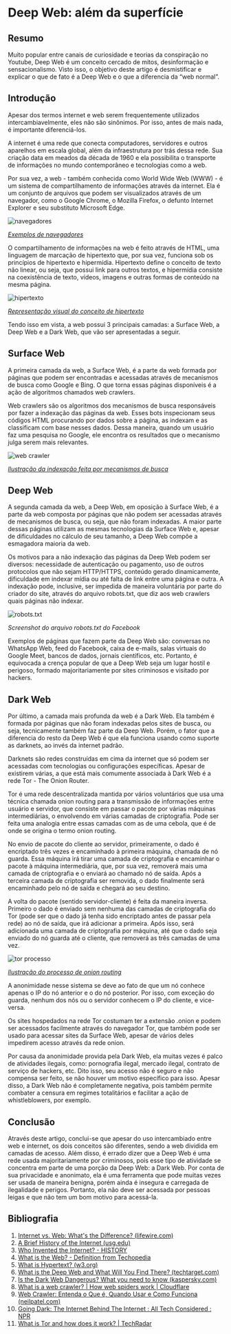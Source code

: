 # Deep Web: além da superfície

## Resumo
Muito popular entre canais de curiosidade e teorias da conspiração no Youtube, Deep Web é um conceito cercado de mitos, desinformação e sensacionalismo. Visto isso, o objetivo deste artigo é desmistificar e explicar o que de fato é a Deep Web e o que a diferencia da “web normal”.

## Introdução
Apesar dos termos internet e web serem frequentemente utilizados intercambiavelmente, eles não são sinônimos. Por isso, antes de mais nada, é importante diferenciá-los.

A internet é uma rede que conecta computadores, servidores e outros aparelhos em escala global, além da infraestrutura por trás dessa rede. Sua criação data em meados da década de 1960 e ela possibilita o transporte de informações no mundo contemporâneo e tecnologias como a web.

Por sua vez, a web - também conhecida como World Wide Web (WWW) -  é um sistema de compartilhamento de informações através da internet. Ela é um conjunto de arquivos que podem ser visualizados através de um navegador, como o Google Chrome, o Mozilla Firefox, o defunto Internet Explorer e seu substituto Microsoft Edge.

![navegadores](https://github.com/ryansakurai/artigo-deep-web/blob/main/imagens/img_0.png)

*[Exemplos de navegadores](https://www.oficinadanet.com.br/internet/30735-10-navegadores-mais-usados-no-mundo)*

O compartilhamento de informações na web é feito através de HTML, uma linguagem de marcação de hipertexto que, por sua vez, funciona sob os princípios de hipertexto e hipermídia. Hipertexto define o conceito de texto não linear, ou seja, que possui link para outros textos, e hipermídia consiste na coexistência de texto, vídeos, imagens e outras formas de conteúdo na mesma página.

![hipertexto](https://github.com/ryansakurai/artigo-deep-web/blob/main/imagens/img_1.png)

*[Representação visual do conceito de hipertexto](https://en.wikipedia.org/wiki/Hypertext)*

Tendo isso em vista, a web possui 3 principais camadas: a Surface Web, a Deep Web e a Dark Web, que vão ser apresentadas a seguir.

## Surface Web
A primeira camada da web, a Surface Web, é a parte da web formada por páginas que podem ser encontradas e acessadas através de mecanismos de busca como Google e Bing. O que torna essas páginas disponíveis é a ação de algoritmos chamados web crawlers.

Web crawlers são os algoritmos dos mecanismos de busca responsáveis por fazer a indexação das páginas da web. Esses bots inspecionam seus códigos HTML procurando por dados sobre a página, as indexam e as classificam com base nesses dados. Dessa maneira, quando um usuário faz uma pesquisa no Google, ele encontra os resultados que o mecanismo julga serem mais relevantes.

![web crawler](https://github.com/ryansakurai/artigo-deep-web/blob/main/imagens/img_2.png)

*[Ilustração da indexação feita por mecanismos de busca](https://computersciencewiki.org/index.php/Web-indexing)*

## Deep Web
A segunda camada da web, a Deep Web, em oposição à Surface Web, é a parte da web composta por páginas que não podem ser acessadas através de mecanismos de busca, ou seja, que não foram indexadas. A maior parte dessas páginas utilizam as mesmas tecnologias da Surface Web e, apesar de dificuldades no cálculo de seu tamanho, a Deep Web compõe a esmagadora maioria da web.

Os motivos para a não indexação das páginas da Deep Web podem ser diversos: necessidade de autenticação ou pagamento, uso de outros protocolos que não sejam HTTP/HTTPS, conteúdo gerado dinamicamente, dificuldade em indexar mídia ou até falta de link entre uma página e outra. A indexação pode, inclusive, ser impedida de maneira voluntária por parte do criador do site, através do arquivo robots.txt, que diz aos web crawlers quais páginas não indexar.

![robots.txt](https://github.com/ryansakurai/artigo-deep-web/blob/main/imagens/img_3.png)

*Screenshot do arquivo robots.txt do Facebook*

Exemplos de páginas que fazem parte da Deep Web são: conversas no WhatsApp Web, feed do Facebook, caixa de e-mails, salas virtuais do Google Meet, bancos de dados, jornais científicos, etc. Portanto, é equivocada a crença popular de que a Deep Web seja um lugar hostil e perigoso, formado majoritariamente por sites criminosos e visitado por hackers.

## Dark Web
Por último, a camada mais profunda da web é a Dark Web. Ela também é formada por páginas que não foram indexadas pelos sites de busca, ou seja, tecnicamente também faz parte da Deep Web. Porém, o fator que a diferencia do resto da Deep Web é que ela funciona usando como suporte as darknets, ao invés da internet padrão.

Darknets são redes construídas em cima da internet que só podem ser acessadas com tecnologias ou configurações específicas. Apesar de existirem várias, a que está mais comumente associada à Dark Web é a rede Tor - The Onion Router.

Tor é uma rede descentralizada mantida por vários voluntários que usa uma técnica chamada onion routing para a transmissão de informações entre usuário e servidor, que consiste em passar o pacote por várias máquinas intermediárias, o envolvendo em várias camadas de criptografia. Pode ser feita uma analogia entre essas camadas com as de uma cebola, que é de onde se origina o termo onion routing.

No envio de pacote do cliente ao servidor, primeiramente, o dado é encriptado três vezes e encaminhado à primeira máquina, chamada de nó guarda. Essa máquina irá tirar uma camada de criptografia e encaminhar o pacote à máquina intermediária, que, por sua vez, removerá mais uma camada de criptografia e o enviará ao chamado nó de saída. Após a terceira camada de criptografia ser removida, o dado finalmente será encaminhado pelo nó de saída e chegará ao seu destino.

A volta do pacote (sentido servidor-cliente) é feita da maneira inversa. Primeiro o dado é enviado sem nenhuma das camadas de criptografia do Tor (pode ser que o dado já tenha sido encriptado antes de passar pela rede) ao nó de saída, que irá adicionar a primeira. Após isso, será adicionada uma camada de criptografia por máquina, até que o dado seja enviado do nó guarda até o cliente, que removerá as três camadas de uma vez.

![tor processo](https://github.com/ryansakurai/artigo-deep-web/blob/main/imagens/img_4.png)

*[Ilustração do processo de onion routing](https://www.bbc.com/news/technology-30637010)*

A anonimidade nesse sistema se deve ao fato de que um nó conhece apenas o IP do nó anterior e o do nó posterior. Por isso, com exceção do guarda, nenhum dos nós ou o servidor conhecem o IP do cliente, e vice-versa.

Os sites hospedados na rede Tor costumam ter a extensão .onion e podem ser acessados facilmente através do navegador Tor, que também pode ser usado para acessar sites da Surface Web, apesar de vários deles impedirem acesso através da rede onion.

Por causa da anonimidade provida pela Dark Web, ela muitas vezes é palco de atividades ilegais, como: pornografia ilegal, mercado ilegal, contrato de serviço de hackers, etc. Dito isso, seu acesso não é seguro e não compensa ser feito, se não houver um motivo específico para isso. Apesar disso, a Dark Web não é completamente negativa, pois também permite combater a censura em regimes totalitários e facilitar a ação de whistleblowers, por exemplo.

## Conclusão
Através deste artigo, conclui-se que apesar do uso intercambiado entre web e internet, os dois conceitos são diferentes, sendo a web dividida em camadas de acesso. Além disso, é errado dizer que a Deep Web é uma rede usada majoritariamente por criminosos, pois esse tipo de atividade se concentra em parte de uma porção da Deep Web: a Dark Web. Por conta de sua privacidade e anonimato, ela é uma ferramenta que pode muitas vezes ser usada de maneira benigna, porém ainda é insegura e carregada de ilegalidade e perigos. Portanto, ela não deve ser acessada por pessoas leigas e que não tem um bom motivo para acessá-la.

## Bibliografia
1. [Internet vs. Web: What's the Difference? (lifewire.com)](https://www.lifewire.com/difference-between-the-internet-and-the-web-2483335)
2. [A Brief History of the Internet (usg.edu)](https://www.usg.edu/galileo/skills/unit07/internet07_02.phtml)
3. [Who Invented the Internet? - HISTORY](https://www.history.com/news/who-invented-the-internet)
4. [What is the Web? - Definition from Techopedia](https://www.techopedia.com/definition/5613/web)
5. [What is Hypertext? (w3.org)](https://www.w3.org/WhatIs.html)
6. [What is the Deep Web and What Will You Find There? (techtarget.com)](https://www.techtarget.com/whatis/definition/deep-Web)
7. [Is the Dark Web Dangerous? What you need to know (kaspersky.com)](https://www.kaspersky.com/resource-center/threats/deep-web)
8. [What is a web crawler? | How web spiders work | Cloudflare](https://www.cloudflare.com/learning/bots/what-is-a-web-crawler/)
9. [Web Crawler: Entenda o Que é, Quando Usar e Como Funciona (neilpatel.com)](https://neilpatel.com/br/blog/web-crawler/)
10. [Going Dark: The Internet Behind The Internet : All Tech Considered : NPR](https://www.npr.org/sections/alltechconsidered/2014/05/25/315821415/going-dark-the-internet-behind-the-internet)
11. [What is Tor and how does it work? | TechRadar](https://www.techradar.com/vpn/what-is-tor-and-how-does-it-work)
